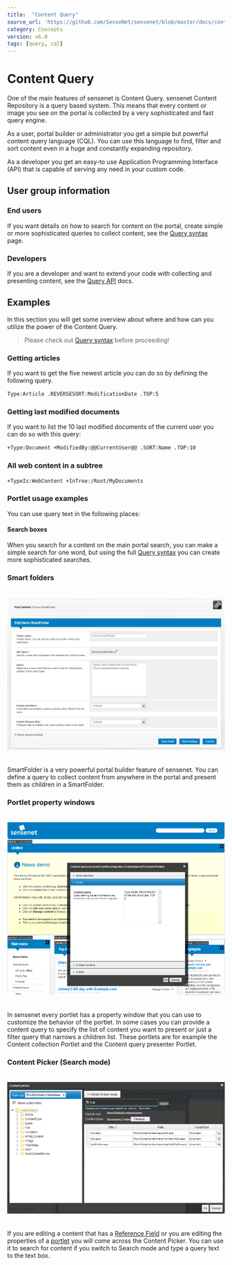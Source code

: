 ```yaml
---
title:  "Content Query"
source_url: 'https://github.com/SenseNet/sensenet/blob/master/docs/content-query.md'
category: Concepts
version: v6.0
tags: [query, cql]
---
```


# Content Query

One of the main features of sensenet is Content Query. sensenet Content Repository is a query based system. This means that every content or image you see on the portal is collected by a very sophisticated and fast query engine.

As a user, portal builder or administrator you get a simple but powerful content query language (CQL). You can use this language to find, filter and sort content even in a huge and constantly expanding repository.

As a developer you get an easy-to use Application Programming Interface (API) that is capable of serving any need in your custom code.

## User group information

### End users

If you want details on how to search for content on the portal, create simple or more sophisticated queries to collect content, see the [Query syntax](query-syntax.md) page.

### Developers

If you are a developer and want to extend your code with collecting and presenting content, see the [Query API](query-api.md) docs.

## Examples

In this section you will get some overview about where and how can you utilize the power of the Content Query.

> Please check out [Query syntax](query-syntax.md) before proceeding!

### Getting articles

If you want to get the five newest article you can do so by defining the following query.

```bash
Type:Article .REVERSESORT:ModificationDate .TOP:5
```

### Getting last modified documents

If you want to list the 10 last modified documents of the current user you can do so with this query:

```bash
+Type:Document +ModifiedBy:@@CurrentUser@@ .SORT:Name .TOP:10
```

### All web content in a subtree

```bash
+TypeIs:WebContent +InTree:/Root/MyDocuments
```

### Portlet usage examples

You can use query text in the following places:

#### Search boxes

When you search for a content on the main portal search, you can make a simple search for one word, but using the full [Query syntax](query-syntax.md) you can create more sophisticated searches.

### Smart folders

<img src="https://raw.githubusercontent.com/SenseNet/sensenet/master/docs/images/Demo-smartfolder.png" style="margin: 20px auto" />

SmartFolder is a very powerful portal builder feature of sensenet. You can define a query to collect content from anywhere in the portal and present them as children in a SmartFolder.

### Portlet property windows

<img src="https://raw.githubusercontent.com/SenseNet/sensenet/master/docs/images/QueryPortletProperties.png" style="margin: 20px auto" />

In sensenet every portlet has a property window that you can use to customize the behavior of the portlet. In some cases you can provide a content query to specify the list of content you want to present or just a filter query that narrows a children list. These portlets are for example the Content collection Portlet and the Content query presenter Portlet.

### Content Picker (Search mode)

<img src="https://raw.githubusercontent.com/SenseNet/sensenet/master/docs/images/QueryContentPicker.png" style="margin: 20px auto" />

If you are editing a content that has a [Reference Field](reference-field.md) or you are editing the properties of a [portlet](portlet.md) you will come across the Content Picker. You can use it to search for content if you switch to Search mode and type a query text to the text box.
